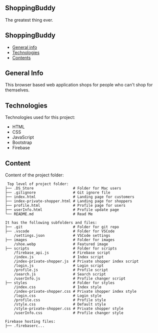 ## ShoppingBuddy

The greatest thing ever.

## ShoppingBuddy

* [General info](#general-info)
* [Technologies](#technologies)
* [Contents](#content)

## General Info
This browser based web application shops for people who can't shop for themselves.

## Technologies
Technologies used for this project:
* HTML
* CSS
* JavaScript
* Bootstrap
* Firebase

## Content
Content of the project folder:

```
 Top level of project folder:
├── .DS_Store                  # Folder for Mac users
├── .gitignore                 # Git ignore file
├── index.html                 # Landing page for customers
├── index-private-shopper.html # Landing page for shoppers
├── profile.html               # Profile page for users
├── userInfo.html              # Profile update page
└── README.md                  # Read Me

It has the following subfolders and files:
├── .git                       # Folder for git repo
├── .vscode                    # Folder for VSCode
    /settings.json             # VSCode settings 
├── images                     # Folder for images
    /shoe.webp                 # Featured image
├── scripts                    # Folder for scripts
    /firebase_api.js           # Firebase script
    /index.js                  # Index script
    /index-private-shopper.js  # Private shopper index script
    /login.js                  # Login script
    /profile.js                # Profile script
    /search.js                 # Search script
    /userInfo.js               # Profile changer script
├── styles                     # Folder for styles
    /index.css                 # Index style
    /index-private-shopper.css # Private shopper index style
    /login.css                 # Login style
    /profile.css               # Profile style
    /style.css                 # Default style
    /style-private-shopper.css # Private shopper style
    /userInfo.css              # Profile changer style

Firebase hosting files:
├── .firebaserc...
